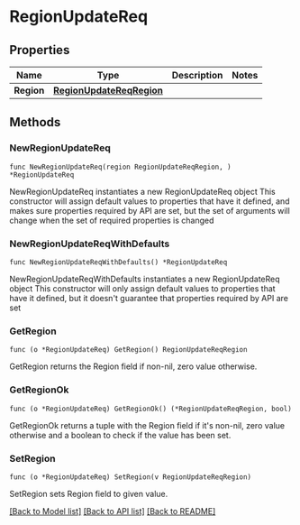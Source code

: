 # RegionUpdateReq

## Properties

Name | Type | Description | Notes
------------ | ------------- | ------------- | -------------
**Region** | [**RegionUpdateReqRegion**](RegionUpdateReqRegion.md) |  | 

## Methods

### NewRegionUpdateReq

`func NewRegionUpdateReq(region RegionUpdateReqRegion, ) *RegionUpdateReq`

NewRegionUpdateReq instantiates a new RegionUpdateReq object
This constructor will assign default values to properties that have it defined,
and makes sure properties required by API are set, but the set of arguments
will change when the set of required properties is changed

### NewRegionUpdateReqWithDefaults

`func NewRegionUpdateReqWithDefaults() *RegionUpdateReq`

NewRegionUpdateReqWithDefaults instantiates a new RegionUpdateReq object
This constructor will only assign default values to properties that have it defined,
but it doesn't guarantee that properties required by API are set

### GetRegion

`func (o *RegionUpdateReq) GetRegion() RegionUpdateReqRegion`

GetRegion returns the Region field if non-nil, zero value otherwise.

### GetRegionOk

`func (o *RegionUpdateReq) GetRegionOk() (*RegionUpdateReqRegion, bool)`

GetRegionOk returns a tuple with the Region field if it's non-nil, zero value otherwise
and a boolean to check if the value has been set.

### SetRegion

`func (o *RegionUpdateReq) SetRegion(v RegionUpdateReqRegion)`

SetRegion sets Region field to given value.



[[Back to Model list]](../README.md#documentation-for-models) [[Back to API list]](../README.md#documentation-for-api-endpoints) [[Back to README]](../README.md)


